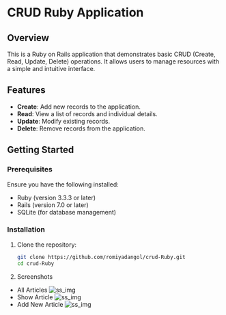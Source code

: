 # CRUD Ruby Application

## Overview

This is a Ruby on Rails application that demonstrates basic CRUD (Create, Read, Update, Delete) operations. It allows users to manage resources with a simple and intuitive interface.

## Features

- **Create**: Add new records to the application.
- **Read**: View a list of records and individual details.
- **Update**: Modify existing records.
- **Delete**: Remove records from the application.

## Getting Started

### Prerequisites

Ensure you have the following installed:
- Ruby (version 3.3.3 or later)
- Rails (version 7.0 or later)
- SQLite (for database management)

### Installation

1. Clone the repository:
   ```bash
   git clone https://github.com/romiyadangol/crud-Ruby.git
   cd crud-Ruby

2. Screenshots
  - All Articles
     ![ss_img](/screenshots/1.png)
  - Show Article
     ![ss_img](/screenshots/2.png)
  - Add New Article
     ![ss_img](/screenshots/3.png)
  
  
